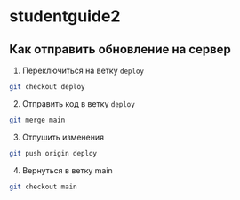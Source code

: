 # studentguide2
## Как отправить обновление на сервер
1. Переключиться на ветку `deploy`
```bash
git checkout deploy
```
2. Отправить код в ветку `deploy`
```bash
git merge main
```
3. Отпушить изменения
```bash
git push origin deploy
```
4. Вернуться в ветку main
```bash
git checkout main
```
